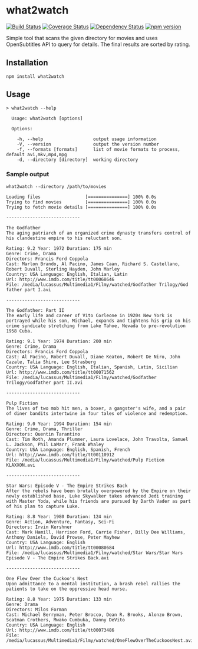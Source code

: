 # what2watch

[![Build Status](https://travis-ci.org/lucassus/what2watch.svg?branch=master)](https://travis-ci.org/lucassus/what2watch)
[![Coverage Status](https://coveralls.io/repos/lucassus/what2watch/badge.svg?s&service=github)](https://coveralls.io/github/lucassus/what2watch)
[![Dependency Status](https://gemnasium.com/lucassus/what2watch.svg)](https://gemnasium.com/lucassus/what2watch)
[![npm version](https://badge.fury.io/js/what2watch.svg)](http://badge.fury.io/js/what2watch)

Simple tool that scans the given directory for movies and uses OpenSubtitles API to query for details.
The final results are sorted by rating.

## Installation

`npm install what2watch`

## Usage

```
> what2watch --help

  Usage: what2watch [options]

  Options:

    -h, --help                   output usage information
    -V, --version                output the version number
    -f, --formats [formats]      list of movie formats to process, default avi,mkv,mp4,mpg
    -d, --directory [directory]  working directory
```

### Sample output

`what2watch --directory /path/to/movies`

```
Loading files                 [===============] 100% 0.0s
Trying to find movies         [===============] 100% 0.0s
Trying to fetch movie details [===============] 100% 0.0s

----------------------------

The Godfather
The aging patriarch of an organized crime dynasty transfers control of his clandestine empire to his reluctant son.

Rating: 9.2 Year: 1972 Duration: 175 min
Genre: Crime, Drama
Directors: Francis Ford Coppola
Cast: Marlon Brando, Al Pacino, James Caan, Richard S. Castellano, Robert Duvall, Sterling Hayden, John Marley
Country: USA Language: English, Italian, Latin
Url: http://www.imdb.com/title/tt00068646
File: /media/lucassus/Multimedia1/Filmy/watched/Godfather Trilogy/God father part I.avi

----------------------------

The Godfather: Part II
The early life and career of Vito Corleone in 1920s New York is portrayed while his son, Michael, expands and tightens his grip on his crime syndicate stretching from Lake Tahoe, Nevada to pre-revolution 1958 Cuba.

Rating: 9.1 Year: 1974 Duration: 200 min
Genre: Crime, Drama
Directors: Francis Ford Coppola
Cast: Al Pacino, Robert Duvall, Diane Keaton, Robert De Niro, John Cazale, Talia Shire, Lee Strasberg
Country: USA Language: English, Italian, Spanish, Latin, Sicilian
Url: http://www.imdb.com/title/tt00071562
File: /media/lucassus/Multimedia1/Filmy/watched/Godfather Trilogy/Godfather part II.avi

----------------------------

Pulp Fiction
The lives of two mob hit men, a boxer, a gangster's wife, and a pair of diner bandits intertwine in four tales of violence and redemption.

Rating: 9.0 Year: 1994 Duration: 154 min
Genre: Crime, Drama, Thriller
Directors: Quentin Tarantino
Cast: Tim Roth, Amanda Plummer, Laura Lovelace, John Travolta, Samuel L. Jackson, Phil LaMarr, Frank Whaley
Country: USA Language: English, Spanish, French
Url: http://www.imdb.com/title/tt00110912
File: /media/lucassus/Multimedia1/Filmy/watched/Pulp Fiction KLAXXON.avi

----------------------------

Star Wars: Episode V - The Empire Strikes Back
After the rebels have been brutally overpowered by the Empire on their newly established base, Luke Skywalker takes advanced Jedi training with Master Yoda, while his friends are pursued by Darth Vader as part of his plan to capture Luke.

Rating: 8.8 Year: 1980 Duration: 124 min
Genre: Action, Adventure, Fantasy, Sci-Fi
Directors: Irvin Kershner
Cast: Mark Hamill, Harrison Ford, Carrie Fisher, Billy Dee Williams, Anthony Daniels, David Prowse, Peter Mayhew
Country: USA Language: English
Url: http://www.imdb.com/title/tt00080684
File: /media/lucassus/Multimedia1/Filmy/watched/Star Wars/Star Wars Episode V - The Empire Strikes Back.avi

----------------------------

One Flew Over the Cuckoo's Nest
Upon admittance to a mental institution, a brash rebel rallies the patients to take on the oppressive head nurse.

Rating: 8.8 Year: 1975 Duration: 133 min
Genre: Drama
Directors: Milos Forman
Cast: Michael Berryman, Peter Brocco, Dean R. Brooks, Alonzo Brown, Scatman Crothers, Mwako Cumbuka, Danny DeVito
Country: USA Language: English
Url: http://www.imdb.com/title/tt00073486
File: /media/lucassus/Multimedia1/Filmy/watched/OneFlewOverTheCuckoosNest.avi
```
